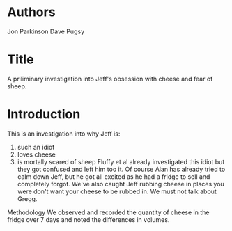 # Authors
Jon Parkinson
Dave Pugsy

# Title
A priliminary investigation into Jeff's obsession with cheese and fear of sheep.

# Introduction
This is an investigation into why Jeff is:
1) such an idiot
2) loves cheese
3) is mortally scared of sheep
Fluffy et al already investigated this idiot but they got confused and left him too it. 
Of course Alan has already tried to calm down Jeff, but he got all excited as he had a fridge to sell and completely forgot.
We've also caught Jeff rubbing cheese in places you were don't want your cheese to be rubbed in. 
We must not talk about Gregg. 

Methodology 
We observed and recorded the quantity of cheese in the fridge over 7 days and noted the differences in volumes.